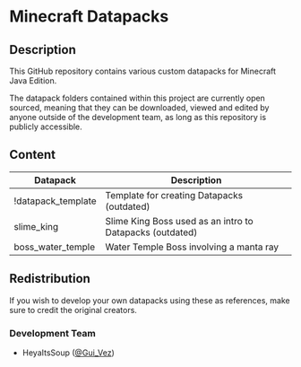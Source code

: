 # Minecraft Datapacks


## Description
This GitHub repository contains various custom datapacks for Minecraft Java Edition.

The datapack folders contained within this project are currently open sourced, meaning that they can be downloaded, viewed and edited by anyone outside of the development team, as long as this repository is publicly accessible.


## Content
| Datapack | Description |
|--|--|
| !datapack_template | Template for creating Datapacks (outdated) |
| slime_king | Slime King Boss used as an intro to Datapacks (outdated) |
| boss_water_temple | Water Temple Boss involving a manta ray |


## Redistribution
If you wish to develop your own datapacks using these as references, make sure to credit the original creators.

### Development Team
- HeyaItsSoup ([@Gui_Vez](https://github.com/Gui-Vez))